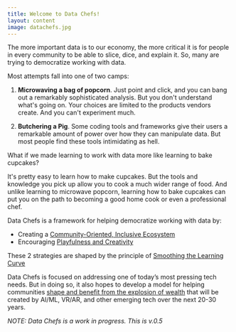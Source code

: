 ```yaml
---
title: Welcome to Data Chefs!
layout: content
image: datachefs.jpg
---
```


The more important data is to our economy, the more critical it is for people in every community to be able to slice, dice, and explain it. So, many are trying to democratize working with data.

Most attempts fall into one of two camps:

1) __Microwaving a bag of popcorn__. Just point and click, and you can bang out a remarkably sophisticated analysis. But you don't understand what's going on. Your choices are limited to the products vendors create. And you can't experiment much.

2) __Butchering a Pig__.  Some coding tools and frameworks give their users a remarkable amount of power over how they can manipulate data. But most people find these tools intimidating as hell.

What if we made learning to work with data more like learning to bake cupcakes?

It's pretty easy to learn how to make cupcakes.  But the tools and knowledge you pick up allow you to cook a much wider range of food. And unlike learning to microwave popcorn, learning how to bake cupcakes can put you on the path to becoming a good home cook or even a professional chef.

Data Chefs is a framework for helping democratize working with data by:

 - Creating a [Community-Oriented, Inclusive Ecosystem](/pages/strategies/community.html)
 - Encouraging [Playfulness and Creativity](/pages/strategies/play.html)

These 2 strategies are shaped by the principle of [Smoothing the Learning Curve](/pages/strategies/smooth-learning-curve.html)

Data Chefs is focused on addressing one of today’s most pressing tech needs. But in doing so, it also hopes to develop a model for helping communities [shape and benefit from the explosion of wealth](https://toolkit.makersall.org/) that will be created by AI/ML, VR/AR, and other emerging tech over the next 20-30 years.

_NOTE: Data Chefs is a work in progress. This is v.0.5_

